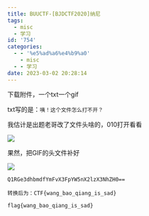 ```yaml
---
title: BUUCTF-[BJDCTF2020]纳尼
tags:
  - misc
  - 学习
id: '754'
categories:
  - - '%e5%ad%a6%e4%b9%a0'
    - misc
  - - 学习
date: 2023-03-02 20:28:14
---
```


下载附件，一个txt一个gif

txt写的是：`咦！这个文件怎么打不开？`

我估计是出题老哥改了文件头啥的，010打开看看

![](https://pic.niaoluo.top/%E7%BD%91%E7%AB%99%E8%B0%83%E7%94%A8/misc%E9%9C%80%E8%A6%81/%E7%AC%AC%E4%BA%8C%E9%A1%B5/%5BBJDCTF2020%5D%E7%BA%B3%E5%B0%BC/%E5%B1%8F%E5%B9%95%E6%88%AA%E5%9B%BE%202023-03-02%20201831.jpg)

果然，把GIF的头文件补好

![](https://pic.niaoluo.top/%E7%BD%91%E7%AB%99%E8%B0%83%E7%94%A8/misc%E9%9C%80%E8%A6%81/%E7%AC%AC%E4%BA%8C%E9%A1%B5/%5BBJDCTF2020%5D%E7%BA%B3%E5%B0%BC/6.gif)

```
Q1RGe3dhbmdfYmFvX3FpYW5nX2lzX3NhZH0==
```

```
转换后为：CTF{wang_bao_qiang_is_sad}
```

```
flag{wang_bao_qiang_is_sad}
```